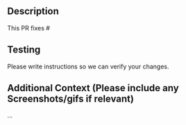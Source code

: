 ## Description

This PR fixes #

<!-- Please include a summary of the change and which issue is fixed.  -->


## Testing

Please write instructions so we can verify your changes.

<!-- If our automated tests fail, please feel free to reach out to us by leaving a comment down below and we will be happy to take a look -->

## Additional Context (Please include any Screenshots/gifs if relevant)

...

<!--- Thanks for opening this pull request! --->
